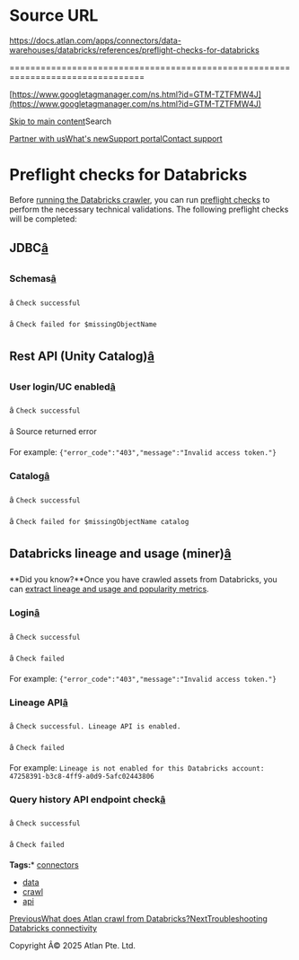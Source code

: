 # Source URL
https://docs.atlan.com/apps/connectors/data-warehouses/databricks/references/preflight-checks-for-databricks

================================================================================

<!--
canonical: https://docs.atlan.com/apps/connectors/data-warehouses/databricks/references/preflight-checks-for-databricks
link-alternate: https://docs.atlan.com/apps/connectors/data-warehouses/databricks/references/preflight-checks-for-databricks
meta-description: Before [running the Databricks crawler](/apps/connectors/data-warehouses/databricks/how-tos/crawl-databricks), you can run [preflight checks](/product/co.
meta-docsearch:docusaurus_tag: docs-default-current
meta-docsearch:language: en
meta-docsearch:version: current
meta-docusaurus_locale: en
meta-docusaurus_tag: docs-default-current
meta-docusaurus_version: current
meta-generator: Docusaurus v3.8.1
meta-og-description: Before [running the Databricks crawler](/apps/connectors/data-warehouses/databricks/how-tos/crawl-databricks), you can run [preflight checks](/product/co.
meta-og-locale: en
meta-og-title: Preflight checks for Databricks | Atlan Documentation
meta-og-url: https://docs.atlan.com/apps/connectors/data-warehouses/databricks/references/preflight-checks-for-databricks
meta-twitter:card: summary_large_image
meta-viewport: width=device-width,initial-scale=1
title: Preflight checks for Databricks | Atlan Documentation
-->

[https://www.googletagmanager.com/ns.html?id=GTM-TZTFMW4J](https://www.googletagmanager.com/ns.html?id=GTM-TZTFMW4J)

[Skip to main content](#__docusaurus_skipToContent_fallback)Search

[Partner with us](https://docs.google.com/forms/d/e/1FAIpQLScuAIhCm2GS7YFstrOjawbP8J7PUmOynQo7wI2yGCcCyEcVSw/viewform)[What's new](https://shipped.atlan.com/)[Support portal](https://atlan.zendesk.com/auth/v2/login/signin?return_to=https%3A%2F%2Fatlan.zendesk.com%2Fhc%2Fen-us&theme=hc&locale=en-us&brand_id=1900000425113&auth_origin=1900000425113%2Cfalse%2Ctrue)[Contact support](/support/submit-request)

Preflight checks for Databricks
===============================

Before [running the Databricks crawler](/apps/connectors/data-warehouses/databricks/how-tos/crawl-databricks), you can run [preflight checks](/product/connections/concepts/what-are-preflight-checks) to perform the necessary technical validations. The following preflight checks will be completed:

JDBC[â](#jdbc "Direct link to JDBC")
--------------------------------------

### Schemas[â](#schemas "Direct link to Schemas")

â `Check successful`

â `Check failed for $missingObjectName`

Rest API (Unity Catalog)[â](#rest-api-unity-catalog "Direct link to Rest API (Unity Catalog)")
------------------------------------------------------------------------------------------------

### User login/UC enabled[â](#user-loginuc-enabled "Direct link to User login/UC enabled")

â `Check successful`

â Source returned error

For example: `{"error_code":"403","message":"Invalid access token."}`

### Catalog[â](#catalog "Direct link to Catalog")

â `Check successful`

â `Check failed for $missingObjectName catalog`

Databricks lineage and usage (miner)[â](#databricks-lineage-and-usage-miner "Direct link to Databricks lineage and usage (miner)")
------------------------------------------------------------------------------------------------------------------------------------

**Did you know?**Once you have crawled assets from Databricks, you can [extract lineage and usage and popularity metrics](/apps/connectors/data-warehouses/databricks/how-tos/extract-lineage-and-usage-from-databricks).

### Login[â](#login "Direct link to Login")

â `Check successful`

â `Check failed`

For example: `{"error_code":"403","message":"Invalid access token."}`

### Lineage API[â](#lineage-api "Direct link to Lineage API")

â `Check successful. Lineage API is enabled.`

â `Check failed`

For example: `Lineage is not enabled for this Databricks account: 47258391-b3c8-4ff9-a0d9-5afc02443806`

### Query history API endpoint check[â](#query-history-api-endpoint-check "Direct link to Query history API endpoint check")

â `Check successful`

â `Check failed`

**Tags:*** [connectors](/tags/connectors)
* [data](/tags/data)
* [crawl](/tags/crawl)
* [api](/tags/api)

[PreviousWhat does Atlan crawl from Databricks?](/apps/connectors/data-warehouses/databricks/references/what-does-atlan-crawl-from-databricks)[NextTroubleshooting Databricks connectivity](/apps/connectors/data-warehouses/databricks/troubleshooting/troubleshooting-databricks-connectivity)

Copyright Â© 2025 Atlan Pte. Ltd.

